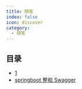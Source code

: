 ```yaml
---
title: 随笔
index: false
icon: discover
category:
  - 随笔
---
```


## 目录

- [1](./1.md)
- [springboot 整和 Swagger](./2.md)

